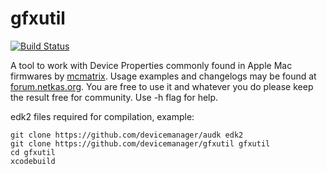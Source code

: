 gfxutil
=======

[![Build Status](https://github.com/devicemanager/gfxutil/workflows/CI/badge.svg?branch=master)](https://github.com/devicemanager/gfxutil/actions)

A tool to work with Device Properties commonly found in Apple Mac firmwares by [mcmatrix](http://forum.netkas.org/index.php?action=profile;u=4). Usage examples and changelogs may be found at [forum.netkas.org](http://forum.netkas.org/index.php?topic=64.0). You are free to use it and whatever you do please keep the result free for community. Use -h flag for help.

edk2 files required for compilation,  example:

```
git clone https://github.com/devicemanager/audk edk2
git clone https://github.com/devicemanager/gfxutil gfxutil
cd gfxutil
xcodebuild
```
